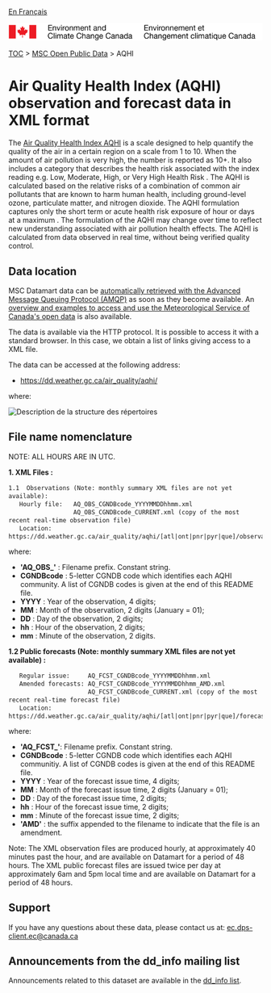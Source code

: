 [En Français](readme_aqhi-datamartxml_en.md)

![ECCC logo](../../img_eccc-logo.png)

[TOC](../../readme_en.md) > [MSC Open Public Data](../readme_en.md) > AQHI

# Air Quality Health Index (AQHI) observation and forecast data in XML format

The [Air Quality Health Index AQHI](readme_aqhi_en.md) is a scale designed to help quantify the quality of the air in a certain region on a scale from 1 to 10. When the amount of air pollution is very high, the number is reported as 10+. It also includes a category that describes the health risk associated with the index reading e.g. Low, Moderate, High, or Very High Health Risk . The AQHI is calculated based on the relative risks of a combination of common air pollutants that are known to harm human health, including ground-level ozone, particulate matter, and nitrogen dioxide. The AQHI formulation captures only the short term or acute health risk exposure of hour or days at a maximum .
The formulation of the AQHI may change over time to reflect new understanding associated with air pollution health effects. The AQHI is calculated from data observed in real time, without being verified quality control.

## Data location

MSC Datamart data can be [automatically retrieved with the Advanced Message Queuing Protocol (AMQP)](.../../msc-datamart/amqp_en.md) as soon as they become available. An [overview and examples to access and use the Meteorological Service of Canada's open data](.../../usage-overview/readme_en.md) is also available.

The data is available via the HTTP protocol. It is possible to access it with a standard browser. In this case, we obtain a list of links giving access to a XML file.

The data can be accessed at the following address:
* https://dd.weather.gc.ca/air_quality/aqhi/

where:

![Description de la structure des répertoires](https://dd.meteo.gc.ca/air_quality/doc/aqhi_structure.png)

## File name nomenclature 

NOTE: ALL HOURS ARE IN UTC.

__1. XML Files :__

    1.1  Observations (Note: monthly summary XML files are not yet available):
       Hourly file:   AQ_OBS_CGNDBcode_YYYYMMDDhhmm.xml
                      AQ_OBS_CGNDBcode_CURRENT.xml (copy of the most recent real-time observation file)
       Location: https://dd.weather.gc.ca/air_quality/aqhi/[atl|ont|pnr|pyr|que]/observation/realtime/xml

where:

* **'AQ_OBS_'** : Filename prefix. Constant string.
* __CGNDBcode__ : 5-letter CGNDB code which identifies each AQHI community. A list of CGNDB codes is given
at the end of this README file.
* __YYYY__ : Year of the observation, 4 digits;
* __MM__ : Month of the observation, 2 digits (January = 01);
* __DD__ : Day of the observation, 2 digits;
* __hh__ : Hour of the observation, 2 digits;
* __mm__ : Minute of the observation, 2 digits.

__1.2  Public forecasts (Note: monthly summary XML files are not yet available) :__

       Regular issue:     AQ_FCST_CGNDBcode_YYYYMMDDhhmm.xml
       Amended forecasts: AQ_FCST_CGNDBcode_YYYYMMDDhhmm_AMD.xml
                          AQ_FCST_CGNDBcode_CURRENT.xml (copy of the most recent real-time forecast file)
       Location: https://dd.weather.gc.ca/air_quality/aqhi/[atl|ont|pnr|pyr|que]/forecast/realtime/xml

where:
* **'AQ_FCST_'**:  Filename prefix. Constant string.
* __CGNDBcode__ : 5-letter CGNDB code which identifies each AQHI communitiy. A list of CGNDB codes is given
at the end of this README file.
* __YYYY__ : Year of the forecast issue time, 4 digits;
* __MM__ : Month of the forecast issue time, 2 digits (January = 01);
* __DD__ : Day of the forecast issue time, 2 digits;
* __hh__ : Hour of the forecast issue time, 2 digits;
* __mm__ : Minute of the forecast issue time, 2 digits;
* __'AMD'__ : the suffix appended to the filename to indicate that the file is
an amendment.

Note: The XML observation files are produced hourly, at approximately 40 minutes past the hour,
and are available on Datamart for a period of 48 hours. The XML public forecast files are issued
twice per day at approximately 6am and 5pm local time and are available on Datamart for a
period of 48 hours.

## Support

If you have any questions about these data, please contact us at: ec.dps-client.ec@canada.ca

## Announcements from the dd_info mailing list 

Announcements related to this dataset are available in the [dd_info list](https://lists.ec.gc.ca/cgi-bin/mailman/listinfo/dd_info).

